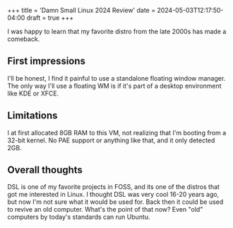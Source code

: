 +++
title = 'Damn Small Linux 2024 Review'
date = 2024-05-03T12:17:50-04:00
draft = true
+++

I was happy to learn that my favorite distro from the late 2000s has made a comeback.

## First impressions

I'll be honest, I find it painful to use a standalone floating window manager. The only way I'll use a floating WM is if it's part of a desktop environment like KDE or XFCE.

## Limitations

I at first allocated 8GB RAM to this VM, not realizing that I'm booting from a 32-bit kernel. No PAE support or anything like that, and it only detected 2GB.

## Overall thoughts

DSL is one of my favorite projects in FOSS, and its one of the distros that got me interested in Linux. I thought DSL was very cool 16-20 years ago, but now I'm not sure what it would be used for. Back then it could be used to revive an old computer. What's the point of that now? Even "old" computers by today's standards can run Ubuntu.